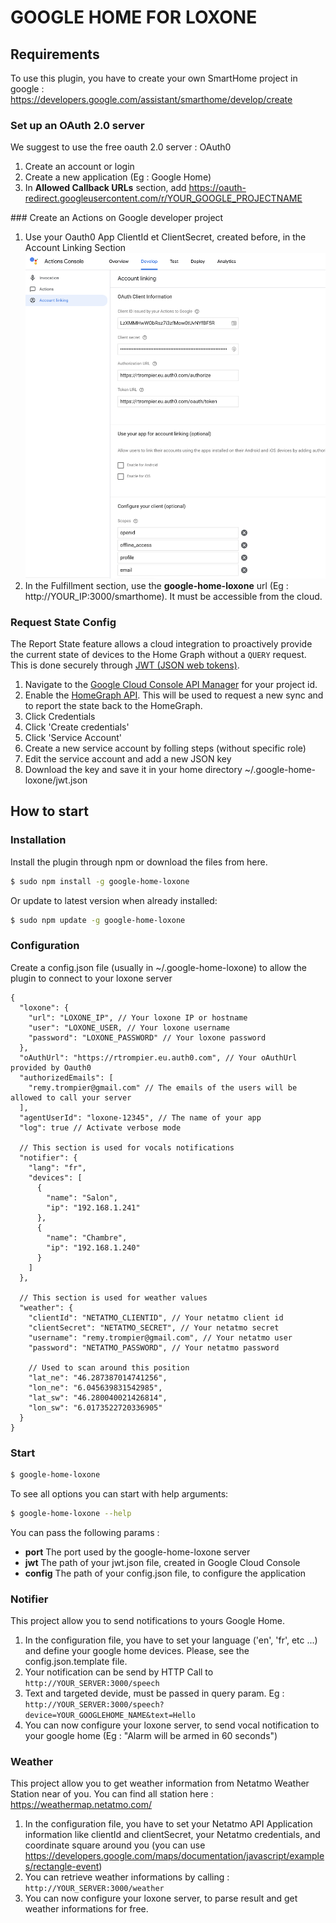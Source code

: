 # GOOGLE HOME FOR LOXONE

## Requirements

To use this plugin, you have to create your own SmartHome project in google : https://developers.google.com/assistant/smarthome/develop/create

### Set up an OAuth 2.0 server

We suggest to use the free oauth 2.0 server : OAuth0

1. Create an account or login
1. Create a new application (Eg : Google Home)
1. In **Allowed Callback URLs** section, add https://oauth-redirect.googleusercontent.com/r/YOUR_GOOGLE_PROJECTNAME

### Create an Actions on Google developer project

1. Use your Oauth0 App ClientId et ClientSecret, created before, in the Account Linking Section
![Account Linking](readme/account-linking.png?raw=true "Account Linking")
1. In the Fulfillment section, use the **google-home-loxone** url (Eg : http://YOUR_IP:3000/smarthome). It must be accessible from the cloud.


### Request State Config
The Report State feature allows a cloud integration to proactively provide the
current state of devices to the Home Graph without a `QUERY` request. This is
done securely through [JWT (JSON web tokens)](https://jwt.io/).

1. Navigate to the [Google Cloud Console API Manager](https://console.developers.google.com/apis) for your project id.
1. Enable the [HomeGraph API](https://console.cloud.google.com/apis/api/homegraph.googleapis.com/overview). This will be used to request a new sync and to report the state back to the HomeGraph.
1. Click Credentials
1. Click 'Create credentials'
1. Click 'Service Account'
1. Create a new service account by folling steps (without specific role)
1. Edit the service account and add a new JSON key
1. Download the key and save it in your home directory ~/.google-home-loxone/jwt.json
   
## How to start

### Installation

Install the plugin through npm or download the files from here.

```sh
$ sudo npm install -g google-home-loxone
```
Or update to latest version when already installed:
```sh
$ sudo npm update -g google-home-loxone
```

### Configuration

Create a config.json file (usually in ~/.google-home-loxone) to allow the plugin to connect to your loxone server
```
{
  "loxone": {
    "url": "LOXONE_IP", // Your loxone IP or hostname
    "user": "LOXONE_USER, // Your loxone username
    "password": "LOXONE_PASSWORD" // Your loxone password
  },
  "oAuthUrl": "https://rtrompier.eu.auth0.com", // Your oAuthUrl provided by Oauth0
  "authorizedEmails": [
    "remy.trompier@gmail.com" // The emails of the users will be allowed to call your server
  ],
  "agentUserId": "loxone-12345", // The name of your app
  "log": true // Activate verbose mode
  
  // This section is used for vocals notifications
  "notifier": {
    "lang": "fr",
    "devices": [
      {
        "name": "Salon",
        "ip": "192.168.1.241"
      },
      {
        "name": "Chambre",
        "ip": "192.168.1.240"
      }
    ]
  },

  // This section is used for weather values
  "weather": {
    "clientId": "NETATMO_CLIENTID", // Your netatmo client id
    "clientSecret": "NETATMO_SECRET", // Your netatmo secret
    "username": "remy.trompier@gmail.com", // Your netatmo user 
    "password": "NETATMO_PASSWORD", // Your netatmo password
    
    // Used to scan around this position
    "lat_ne": "46.287387014741256",
    "lon_ne": "6.045639831542985",
    "lat_sw": "46.280040021426814",
    "lon_sw": "6.0173522720336905"
  }
}
```

### Start 

```sh
$ google-home-loxone
```

To see all options you can start with help arguments:
```sh
$ google-home-loxone --help
```

You can pass the following params : 
* **port** The port used by the google-home-loxone server
* **jwt** The path of your jwt.json file, created in Google Cloud Console
* **config** The path of your config.json file, to configure the application


### Notifier
This project allow you to send notifications to yours Google Home.

1. In the configuration file, you have to set your language ('en', 'fr', etc ...) and define your google home devices. Please, see the config.json.template file.
1. Your notification can be send by HTTP Call to `http://YOUR_SERVER:3000/speech`
1. Text and targeted devide, must be passed in query param. Eg : `http://YOUR_SERVER:3000/speech?device=YOUR_GOOGLEHOME_NAME&text=Hello`
1. You can now configure your loxone server, to send vocal notification to your google home (Eg : "Alarm will be armed in 60 seconds")

### Weather
This project allow you to get weather information from Netatmo Weather Station near of you.
You can find all station here : https://weathermap.netatmo.com/

1. In the configuration file, you have to set your Netatmo API Application information like clientId and clientSecret, your Netatmo credentials, and coordinate square around you (you can use https://developers.google.com/maps/documentation/javascript/examples/rectangle-event)
1. You can retrieve weather informations by calling : `http://YOUR_SERVER:3000/weather`
1. You can now configure your loxone server, to parse result and get weather informations for free.
